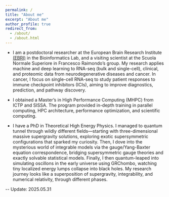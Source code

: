 ```yaml
---
permalink: /
title: "About me"
excerpt: "About me"
author_profile: true
redirect_from:
  - /about/
  - /about.html
---
```

- I am a postdoctoral researcher at the European Brain Research Institute [(EBRI)](https://www.ebri.it/)
 in the Bioinformatics Lab, and a visiting scientist at the Scuola Normale Superiore in Francesco Raimondo’s group. My research applies machine and deep learning to RNA-seq (bulk and single-cell), clinical, and proteomic data from neurodegenerative diseases and cancer. In cancer, I focus on single-cell RNA-seq to study patient responses to immune checkpoint inhibitors (ICIs), aiming to improve diagnostics, prediction, and pathway discovery.

- I obtained a Master’s in High Performance Computing (MHPC) from ICTP and SISSA. The program provided in-depth training in parallel computing, HPC architecture, performance optimization, and scientific computing.

- I have a PhD in Theoretical High Energy Physics. I managed to quantum tunnel through wildly different fields—starting with three-dimensional massive supergravity solutions, exploring exotic supersymmetric configurations that sparked my curiosity. Then, I dove into the mysterious world of integrable models via the gauge/Yang-Baxter equation correspondence, bridging supersymmetric gauge theories and exactly solvable statistical models. Finally, I then quantum-leaped into simulating oscillons in the early universe using GRChombo, watching tiny localized energy lumps collapse into black holes. My research journey looks like a superposition of supergravity, integrability, and numerical relativity, through different phases.


-- Update: 2025.05.31
